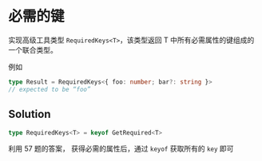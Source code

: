# 必需的键

实现高级工具类型 `RequiredKeys<T>`，该类型返回 T 中所有必需属性的键组成的一个联合类型。

例如

```ts
type Result = RequiredKeys<{ foo: number; bar?: string }>
// expected to be “foo”
```

## Solution

```ts
type RequiredKeys<T> = keyof GetRequired<T>
```

利用 57 题的答案， 获得必需的属性后，通过 `keyof` 获取所有的 `key` 即可
